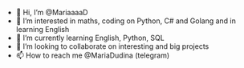 - 👋 Hi, I’m @MariaaaaD
- 👀 I’m interested in maths, coding on Python, C# and Golang and in learning English
- 🌱 I’m currently learning English, Python, SQL
- 💞️ I’m looking to collaborate on interesting and big projects
- 📫 How to reach me @MariaDudina (telegram)

<!---
MariaaaaD/MariaaaaD is a ✨ special ✨ repository because its `README.md` (this file) appears on your GitHub profile.
You can click the Preview link to take a look at your changes.
--->
